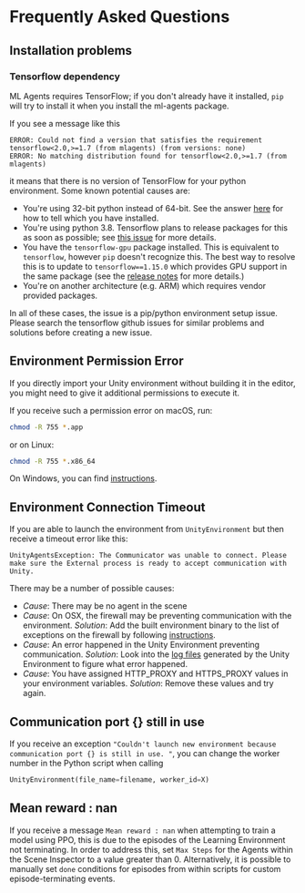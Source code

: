 # Frequently Asked Questions

## Installation problems

### Tensorflow dependency
ML Agents requires TensorFlow; if you don't already have it installed, `pip` will try to install it when you install
the ml-agents package.

If you see a message like this
```console
ERROR: Could not find a version that satisfies the requirement tensorflow<2.0,>=1.7 (from mlagents) (from versions: none)
ERROR: No matching distribution found for tensorflow<2.0,>=1.7 (from mlagents)
```
it means that there is no version of TensorFlow for your python environment. Some known potential causes are:
 * You're using 32-bit python instead of 64-bit. See the answer [here](https://stackoverflow.com/a/1405971/224264)
  for how to tell which you have installed.
 * You're using python 3.8. Tensorflow plans to release packages for this as soon as possible; see
  [this issue](https://github.com/tensorflow/tensorflow/issues/33374) for more details.
 * You have the `tensorflow-gpu` package installed. This is equivalent to `tensorflow`, however `pip` doesn't recognize
  this. The best way to resolve this is to update to `tensorflow==1.15.0` which provides GPU support in the same package
  (see the [release notes](https://github.com/tensorflow/tensorflow/issues/33374) for more details.)
 * You're on another architecture (e.g. ARM) which requires vendor provided packages.

In all of these cases, the issue is a pip/python environment setup issue.  Please search the tensorflow github issues
for similar problems and solutions before creating a new issue.

## Environment Permission Error

If you directly import your Unity environment without building it in the
editor, you might need to give it additional permissions to execute it.

If you receive such a permission error on macOS, run:

```sh
chmod -R 755 *.app
```

or on Linux:

```sh
chmod -R 755 *.x86_64
```

On Windows, you can find
[instructions](https://technet.microsoft.com/en-us/library/cc754344(v=ws.11).aspx).

## Environment Connection Timeout

If you are able to launch the environment from `UnityEnvironment` but then
receive a timeout error like this:

```
UnityAgentsException: The Communicator was unable to connect. Please make sure the External process is ready to accept communication with Unity.
```

There may be a number of possible causes:

* _Cause_: There may be no agent in the scene
* _Cause_: On OSX, the firewall may be preventing communication with the
  environment. _Solution_: Add the built environment binary to the list of
  exceptions on the firewall by following
  [instructions](https://support.apple.com/en-us/HT201642).
* _Cause_: An error happened in the Unity Environment preventing communication.
  _Solution_: Look into the [log
  files](https://docs.unity3d.com/Manual/LogFiles.html) generated by the Unity
  Environment to figure what error happened.
* _Cause_: You have assigned HTTP_PROXY and HTTPS_PROXY values in your
  environment variables. _Solution_: Remove these values and try again.

## Communication port {} still in use

If you receive an exception `"Couldn't launch new environment because
communication port {} is still in use. "`, you can change the worker number in
the Python script when calling

```python
UnityEnvironment(file_name=filename, worker_id=X)
```

## Mean reward : nan

If you receive a message `Mean reward : nan` when attempting to train a model
using PPO, this is due to the episodes of the Learning Environment not
terminating. In order to address this, set `Max Steps` for the
Agents within the Scene Inspector to a value greater than 0. Alternatively, it
is possible to manually set `done` conditions for episodes from within scripts
for custom episode-terminating events.
